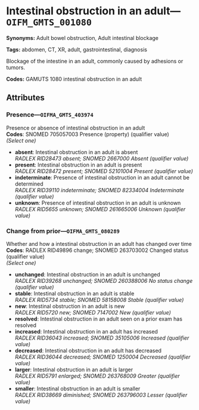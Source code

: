 # Intestinal obstruction in an adult—`OIFM_GMTS_001080`

**Synonyms:** Adult bowel obstruction, Adult intestinal blockage

**Tags:** abdomen, CT, XR, adult, gastrointestinal, diagnosis

Blockage of the intestine in an adult, commonly caused by adhesions or tumors.

**Codes:** GAMUTS 1080 intestinal obstruction in an adult

## Attributes

### Presence—`OIFMA_GMTS_403974`

Presence or absence of intestinal obstruction in an adult  
**Codes**: SNOMED 705057003 Presence (property) (qualifier value)  
*(Select one)*

- **absent**: Intestinal obstruction in an adult is absent  
_RADLEX RID28473 absent; SNOMED 2667000 Absent (qualifier value)_
- **present**: Intestinal obstruction in an adult is present  
_RADLEX RID28472 present; SNOMED 52101004 Present (qualifier value)_
- **indeterminate**: Presence of intestinal obstruction in an adult cannot be determined  
_RADLEX RID39110 indeterminate; SNOMED 82334004 Indeterminate (qualifier value)_
- **unknown**: Presence of intestinal obstruction in an adult is unknown  
_RADLEX RID5655 unknown; SNOMED 261665006 Unknown (qualifier value)_

### Change from prior—`OIFMA_GMTS_080289`

Whether and how a intestinal obstruction in an adult has changed over time  
**Codes**: RADLEX RID49896 change; SNOMED 263703002 Changed status (qualifier value)  
*(Select one)*

- **unchanged**: Intestinal obstruction in an adult is unchanged  
_RADLEX RID39268 unchanged; SNOMED 260388006 No status change (qualifier value)_
- **stable**: Intestinal obstruction in an adult is stable  
_RADLEX RID5734 stable; SNOMED 58158008 Stable (qualifier value)_
- **new**: Intestinal obstruction in an adult is new  
_RADLEX RID5720 new; SNOMED 7147002 New (qualifier value)_
- **resolved**: Intestinal obstruction in an adult seen on a prior exam has resolved  
- **increased**: Intestinal obstruction in an adult has increased  
_RADLEX RID36043 increased; SNOMED 35105006 Increased (qualifier value)_
- **decreased**: Intestinal obstruction in an adult has decreased  
_RADLEX RID36044 decreased; SNOMED 1250004 Decreased (qualifier value)_
- **larger**: Intestinal obstruction in an adult is larger  
_RADLEX RID5791 enlarged; SNOMED 263768009 Greater (qualifier value)_
- **smaller**: Intestinal obstruction in an adult is smaller  
_RADLEX RID38669 diminished; SNOMED 263796003 Lesser (qualifier value)_